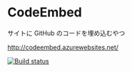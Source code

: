 # CodeEmbed
サイトに GitHub のコードを埋め込むやつ

http://codeembed.azurewebsites.net/

[![Build status](https://ci.appveyor.com/api/projects/status/h22cd6uydo1e9gqv?svg=true)](https://ci.appveyor.com/project/aerie/codeembed)
